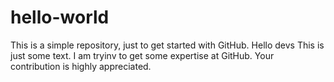 # hello-world
This is a simple repository, just to get started with GitHub.
Hello devs
This is just some text.
I am tryinv to get some expertise at GitHub.
Your contribution is highly appreciated.
